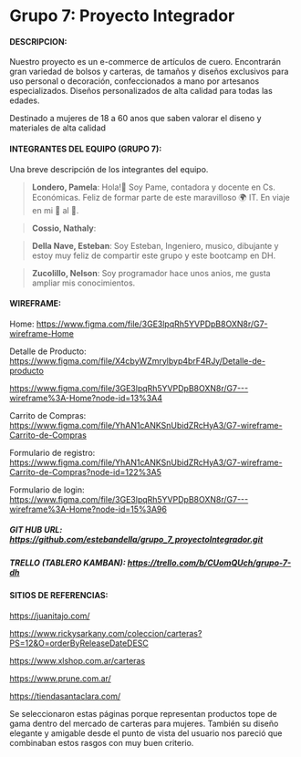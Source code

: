 # Grupo 7: Proyecto Integrador


#### DESCRIPCION:

Nuestro proyecto es un e-commerce de artículos de cuero. Encontrarán gran variedad de bolsos y carteras, de tamaños y diseños exclusivos para uso personal o decoración, confeccionados a mano por artesanos especializados. Diseños personalizados de alta calidad para todas las edades.

Destinado a mujeres de 18 a 60 anos que saben valorar el diseno y materiales de alta calidad

#### INTEGRANTES DEL EQUIPO (GRUPO 7):

Una breve descripción de los integrantes del equipo.

>**Londero, Pamela**: 
>Hola!👋 Soy Pame, contadora y docente en Cs. Económicas. Feliz de formar parte de este maravilloso 🌍 IT. En viaje en mi 🚀 al 💫.

>**Cossio, Nathaly**:

>**Della Nave, Esteban**:
>Soy Esteban, Ingeniero, musico, dibujante y estoy muy feliz de compartir este grupo y este bootcamp en DH.

>**Zucolillo, Nelson**:
>Soy programador hace unos anios, me gusta ampliar mis conocimientos.

#### WIREFRAME:

Home:
https://www.figma.com/file/3GE3lpqRh5YVPDpB8OXN8r/G7-wireframe-Home

Detalle de Producto:
https://www.figma.com/file/X4cbyWZmrylbyp4brF4RJy/Detalle-de-producto

https://www.figma.com/file/3GE3lpqRh5YVPDpB8OXN8r/G7---wireframe%3A-Home?node-id=13%3A4

Carrito de Compras:
https://www.figma.com/file/YhAN1cANKSnUbidZRcHyA3/G7-wireframe-Carrito-de-Compras

Formulario de registro:
https://www.figma.com/file/YhAN1cANKSnUbidZRcHyA3/G7-wireframe-Carrito-de-Compras?node-id=122%3A5

Formulario de login:
https://www.figma.com/file/3GE3lpqRh5YVPDpB8OXN8r/G7---wireframe%3A-Home?node-id=15%3A96


##### GIT HUB URL: https://github.com/estebandella/grupo_7_proyectoIntegrador.git

##### TRELLO (TABLERO KAMBAN):  https://trello.com/b/CUomQUch/grupo-7-dh

#### SITIOS DE REFERENCIAS:

https://juanitajo.com/

https://www.rickysarkany.com/coleccion/carteras?PS=12&O=orderByReleaseDateDESC

https://www.xlshop.com.ar/carteras

https://www.prune.com.ar/

https://tiendasantaclara.com/

Se seleccionaron estas páginas porque representan productos tope de gama dentro del mercado de carteras para mujeres.
También su diseño elegante y amigable desde el punto de vista del usuario nos pareció que combinaban estos rasgos con muy buen criterio.

